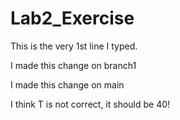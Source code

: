 # Lab2_Exercise

This is the very 1st line I typed.

I made this change on branch1

I made this change on main

I think T is not correct, it should be 40!
